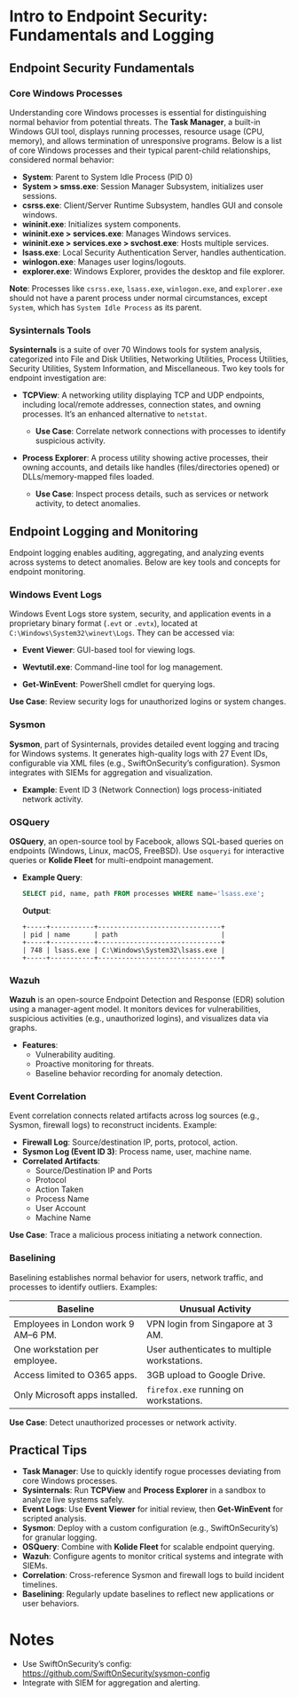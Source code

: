 # Intro to Endpoint Security: Fundamentals and Logging


## Endpoint Security Fundamentals

### Core Windows Processes

Understanding core Windows processes is essential for distinguishing normal behavior from potential threats. The **Task Manager**, a built-in Windows GUI tool, displays running processes, resource usage (CPU, memory), and allows termination of unresponsive programs. Below is a list of core Windows processes and their typical parent-child relationships, considered normal behavior:

- **System**: Parent to System Idle Process (PID 0)
- **System > smss.exe**: Session Manager Subsystem, initializes user sessions.
- **csrss.exe**: Client/Server Runtime Subsystem, handles GUI and console windows.
- **wininit.exe**: Initializes system components.
- **wininit.exe > services.exe**: Manages Windows services.
- **wininit.exe > services.exe > svchost.exe**: Hosts multiple services.
- **lsass.exe**: Local Security Authentication Server, handles authentication.
- **winlogon.exe**: Manages user logins/logouts.
- **explorer.exe**: Windows Explorer, provides the desktop and file explorer.

**Note**: Processes like `csrss.exe`, `lsass.exe`, `winlogon.exe`, and `explorer.exe` should not have a parent process under normal circumstances, except `System`, which has `System Idle Process` as its parent.

### Sysinternals Tools

**Sysinternals** is a suite of over 70 Windows tools for system analysis, categorized into File and Disk Utilities, Networking Utilities, Process Utilities, Security Utilities, System Information, and Miscellaneous. Two key tools for endpoint investigation are:

- **TCPView**: A networking utility displaying TCP and UDP endpoints, including local/remote addresses, connection states, and owning processes. It’s an enhanced alternative to `netstat`.
  - **Use Case**: Correlate network connections with processes to identify suspicious activity.


- **Process Explorer**: A process utility showing active processes, their owning accounts, and details like handles (files/directories opened) or DLLs/memory-mapped files loaded.
  - **Use Case**: Inspect process details, such as services or network activity, to detect anomalies.


## Endpoint Logging and Monitoring

Endpoint logging enables auditing, aggregating, and analyzing events across systems to detect anomalies. Below are key tools and concepts for endpoint monitoring.

### Windows Event Logs

Windows Event Logs store system, security, and application events in a proprietary binary format (`.evt` or `.evtx`), located at `C:\Windows\System32\winevt\Logs`. They can be accessed via:

- **Event Viewer**: GUI-based tool for viewing logs.

- **Wevtutil.exe**: Command-line tool for log management.
- **Get-WinEvent**: PowerShell cmdlet for querying logs.

**Use Case**: Review security logs for unauthorized logins or system changes.

### Sysmon

**Sysmon**, part of Sysinternals, provides detailed event logging and tracing for Windows systems. It generates high-quality logs with 27 Event IDs, configurable via XML files (e.g., SwiftOnSecurity’s configuration). Sysmon integrates with SIEMs for aggregation and visualization.

- **Example**: Event ID 3 (Network Connection) logs process-initiated network activity.



### OSQuery

**OSQuery**, an open-source tool by Facebook, allows SQL-based queries on endpoints (Windows, Linux, macOS, FreeBSD). Use `osqueryi` for interactive queries or **Kolide Fleet** for multi-endpoint management.

- **Example Query**:
  ```sql
  SELECT pid, name, path FROM processes WHERE name='lsass.exe';
  ```
  **Output**:
  ```
  +-----+-----------+-------------------------------+
  | pid | name      | path                          |
  +-----+-----------+-------------------------------+
  | 748 | lsass.exe | C:\Windows\System32\lsass.exe |
  +-----+-----------+-------------------------------+
  ```

### Wazuh

**Wazuh** is an open-source Endpoint Detection and Response (EDR) solution using a manager-agent model. It monitors devices for vulnerabilities, suspicious activities (e.g., unauthorized logins), and visualizes data via graphs.

- **Features**:
  - Vulnerability auditing.
  - Proactive monitoring for threats.
  - Baseline behavior recording for anomaly detection.


### Event Correlation

Event correlation connects related artifacts across log sources (e.g., Sysmon, firewall logs) to reconstruct incidents. Example:

- **Firewall Log**: Source/destination IP, ports, protocol, action.
- **Sysmon Log (Event ID 3)**: Process name, user, machine name.
- **Correlated Artifacts**:
  - Source/Destination IP and Ports
  - Protocol
  - Action Taken
  - Process Name
  - User Account
  - Machine Name

**Use Case**: Trace a malicious process initiating a network connection.



### Baselining

Baselining establishes normal behavior for users, network traffic, and processes to identify outliers. Examples:

| **Baseline** | **Unusual Activity** |
|--------------|----------------------|
| Employees in London work 9 AM–6 PM. | VPN login from Singapore at 3 AM. |
| One workstation per employee. | User authenticates to multiple workstations. |
| Access limited to O365 apps. | 3GB upload to Google Drive. |
| Only Microsoft apps installed. | `firefox.exe` running on workstations. |

**Use Case**: Detect unauthorized processes or network activity.


## Practical Tips

- **Task Manager**: Use to quickly identify rogue processes deviating from core Windows processes.
- **Sysinternals**: Run **TCPView** and **Process Explorer** in a sandbox to analyze live systems safely.
- **Event Logs**: Use **Event Viewer** for initial review, then **Get-WinEvent** for scripted analysis.
- **Sysmon**: Deploy with a custom configuration (e.g., SwiftOnSecurity’s) for granular logging.
- **OSQuery**: Combine with **Kolide Fleet** for scalable endpoint querying.
- **Wazuh**: Configure agents to monitor critical systems and integrate with SIEMs.
- **Correlation**: Cross-reference Sysmon and firewall logs to build incident timelines.
- **Baselining**: Regularly update baselines to reflect new applications or user behaviors.


# Notes
- Use SwiftOnSecurity’s config: https://github.com/SwiftOnSecurity/sysmon-config
- Integrate with SIEM for aggregation and alerting.


